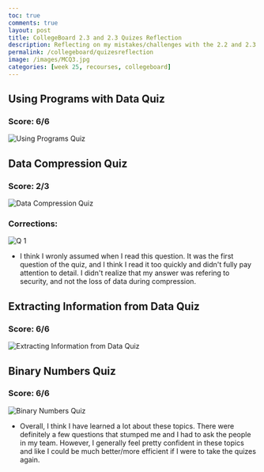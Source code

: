 ```yaml
---
toc: true
comments: true
layout: post
title: CollegeBoard 2.3 and 2.3 Quizes Reflection 
description: Reflecting on my mistakes/challenges with the 2.2 and 2.3 quizes
permalink: /collegeboard/quizesreflection
image: /images/MCQ3.jpg
categories: [week 25, recourses, collegeboard]
---
```


## Using Programs with Data Quiz
### Score: 6/6
![Using Programs Quiz]({{site.baseurl}}/images/UsingProgramsQuiz.jpg)

## Data Compression Quiz
### Score: 2/3
![Data Compression Quiz]({{site.baseurl}}/images/DataCompessionQuiz.jpg)

### Corrections:
![Q 1]({{site.baseurl}}/images/DCQ1.jpg)
- I think I wronly assumed when I read this question. It was the first question of the quiz, and I think I read it too quickly and didn't fully pay attention to detail. I didn't realize that my answer was refering to security, and not the loss of data during compression.

## Extracting Information from Data Quiz
### Score: 6/6
![Extracting Information from Data Quiz]({{site.baseurl}}/images/DataInfoQuiz.jpg)

## Binary Numbers Quiz
### Score: 6/6
![Binary Numbers Quiz]({{site.baseurl}}/images/BinaryNumbersQuiz.jpg)


- Overall, I think I have learned a lot about these topics. There were definitely a few questions that stumped me and I had to ask the people in my team. However, I generally feel pretty confident in these topics and like I could be much better/more efficient if I were to take the quizes again.